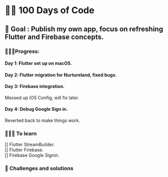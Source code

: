 # 👨‍💻 100 Days of Code

## 🎯 Goal : Publish my own app, focus on refreshing Flutter and Firebase concepts. 

### 🏃🏻‍♂️Progress: 
#### Day 1: Flutter set up on macOS.  
#### Day 2: Flutter migration for Nurtureland, fixed bugs.   
#### Day 3: Firebase integration.
Messed up iOS Config, will fix later.
#### Day 4: Debug Google Sign in.
Reverted back to make things work.


### 👨🏻‍💻 To learn
[] Flutter StreamBuilder.  
[] Flutter Firebase.  
[] Firebase Google Signin.  

### 🐞 Challenges and solutions


